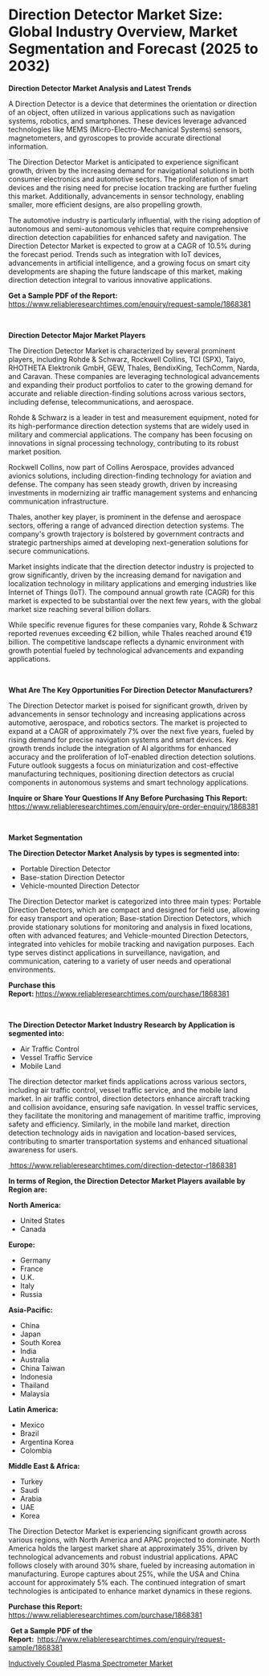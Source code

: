 <p><h1>Direction Detector Market Size: Global Industry Overview, Market Segmentation and Forecast (2025 to 2032)</h1></p><p><strong>Direction Detector Market Analysis and Latest Trends</strong></p>
<p><p>A Direction Detector is a device that determines the orientation or direction of an object, often utilized in various applications such as navigation systems, robotics, and smartphones. These devices leverage advanced technologies like MEMS (Micro-Electro-Mechanical Systems) sensors, magnetometers, and gyroscopes to provide accurate directional information. </p><p>The Direction Detector Market is anticipated to experience significant growth, driven by the increasing demand for navigational solutions in both consumer electronics and automotive sectors. The proliferation of smart devices and the rising need for precise location tracking are further fueling this market. Additionally, advancements in sensor technology, enabling smaller, more efficient designs, are also propelling growth. </p><p>The automotive industry is particularly influential, with the rising adoption of autonomous and semi-autonomous vehicles that require comprehensive direction detection capabilities for enhanced safety and navigation. The Direction Detector Market is expected to grow at a CAGR of 10.5% during the forecast period. Trends such as integration with IoT devices, advancements in artificial intelligence, and a growing focus on smart city developments are shaping the future landscape of this market, making direction detection integral to various innovative applications.</p></p>
<p><strong>Get a Sample PDF of the Report:&nbsp;</strong> <a href="https://www.reliableresearchtimes.com/enquiry/request-sample/1868381?utm_campaign=3067&utm_medium=2&utm_source=Github&utm_content=ia&utm_term=08042025&utm_id=direction-detector">https://www.reliableresearchtimes.com/enquiry/request-sample/1868381</a></p>
<p>&nbsp;</p>
<p><strong>Direction Detector Major Market Players</strong></p>
<p><p>The Direction Detector Market is characterized by several prominent players, including Rohde & Schwarz, Rockwell Collins, TCI (SPX), Taiyo, RHOTHETA Elektronik GmbH, GEW, Thales, BendixKing, TechComm, Narda, and Caravan. These companies are leveraging technological advancements and expanding their product portfolios to cater to the growing demand for accurate and reliable direction-finding solutions across various sectors, including defense, telecommunications, and aerospace.</p><p>Rohde & Schwarz is a leader in test and measurement equipment, noted for its high-performance direction detection systems that are widely used in military and commercial applications. The company has been focusing on innovations in signal processing technology, contributing to its robust market position. </p><p>Rockwell Collins, now part of Collins Aerospace, provides advanced avionics solutions, including direction-finding technology for aviation and defense. The company has seen steady growth, driven by increasing investments in modernizing air traffic management systems and enhancing communication infrastructure.</p><p>Thales, another key player, is prominent in the defense and aerospace sectors, offering a range of advanced direction detection systems. The company's growth trajectory is bolstered by government contracts and strategic partnerships aimed at developing next-generation solutions for secure communications.</p><p>Market insights indicate that the direction detector industry is projected to grow significantly, driven by the increasing demand for navigation and localization technology in military applications and emerging industries like Internet of Things (IoT). The compound annual growth rate (CAGR) for this market is expected to be substantial over the next few years, with the global market size reaching several billion dollars.</p><p>While specific revenue figures for these companies vary, Rohde & Schwarz reported revenues exceeding €2 billion, while Thales reached around €19 billion. The competitive landscape reflects a dynamic environment with growth potential fueled by technological advancements and expanding applications.</p></p>
<p>&nbsp;</p>
<p><strong>What Are The Key Opportunities For Direction Detector Manufacturers?</strong></p>
<p><p>The Direction Detector market is poised for significant growth, driven by advancements in sensor technology and increasing applications across automotive, aerospace, and robotics sectors. The market is projected to expand at a CAGR of approximately 7% over the next five years, fueled by rising demand for precise navigation systems and smart devices. Key growth trends include the integration of AI algorithms for enhanced accuracy and the proliferation of IoT-enabled direction detection solutions. Future outlook suggests a focus on miniaturization and cost-effective manufacturing techniques, positioning direction detectors as crucial components in autonomous systems and smart technology applications.</p></p>
<p><strong>Inquire or Share Your Questions If Any Before Purchasing This Report:</strong> <a href="https://www.reliableresearchtimes.com/enquiry/pre-order-enquiry/1868381?utm_campaign=3067&utm_medium=2&utm_source=Github&utm_content=ia&utm_term=08042025&utm_id=direction-detector">https://www.reliableresearchtimes.com/enquiry/pre-order-enquiry/1868381</a></p>
<p>&nbsp;</p>
<p><strong>Market Segmentation</strong></p>
<p><strong>The Direction Detector Market Analysis by types is segmented into:</strong></p>
<p><ul><li>Portable Direction Detector</li><li>Base-station Direction Detector</li><li>Vehicle-mounted Direction Detector</li></ul></p>
<p><p>The Direction Detector market is categorized into three main types: Portable Direction Detectors, which are compact and designed for field use, allowing for easy transport and operation; Base-station Direction Detectors, which provide stationary solutions for monitoring and analysis in fixed locations, often with advanced features; and Vehicle-mounted Direction Detectors, integrated into vehicles for mobile tracking and navigation purposes. Each type serves distinct applications in surveillance, navigation, and communication, catering to a variety of user needs and operational environments.</p></p>
<p><strong>Purchase this Report:&nbsp;</strong><a href="https://www.reliableresearchtimes.com/purchase/1868381?utm_campaign=3067&utm_medium=2&utm_source=Github&utm_content=ia&utm_term=08042025&utm_id=direction-detector">https://www.reliableresearchtimes.com/purchase/1868381</a></p>
<p>&nbsp;</p>
<p><strong>The Direction Detector Market Industry Research by Application is segmented into:</strong></p>
<p><ul><li>Air Traffic Control</li><li>Vessel Traffic Service</li><li>Mobile Land</li></ul></p>
<p><p>The direction detector market finds applications across various sectors, including air traffic control, vessel traffic service, and the mobile land market. In air traffic control, direction detectors enhance aircraft tracking and collision avoidance, ensuring safe navigation. In vessel traffic services, they facilitate the monitoring and management of maritime traffic, improving safety and efficiency. Similarly, in the mobile land market, direction detection technology aids in navigation and location-based services, contributing to smarter transportation systems and enhanced situational awareness for users.</p></p>
<p><a href="https://www.reliableresearchtimes.com/direction-detector-r1868381?utm_campaign=3067&utm_medium=2&utm_source=Github&utm_content=ia&utm_term=08042025&utm_id=direction-detector">&nbsp;https://www.reliableresearchtimes.com/direction-detector-r1868381</a></p>
<p><strong>In terms of Region, the Direction Detector Market Players available by Region are:</strong></p>
<p>
    <p> <strong> North America: </strong>
        <ul>
            <li>United States</li>
            <li>Canada</li>
        </ul>
        </p> 
    <p> <strong> Europe: </strong>
        <ul>
            <li>Germany</li>
            <li>France</li>
            <li>U.K.</li>
            <li>Italy</li>
            <li>Russia</li>
        </ul>
        </p> 
    <p> <strong> Asia-Pacific: </strong>
        <ul>
            <li>China</li>
            <li>Japan</li>
            <li>South Korea</li>
            <li>India</li>
            <li>Australia</li>
            <li>China Taiwan</li>
            <li>Indonesia</li>
            <li>Thailand</li>
            <li>Malaysia</li>
        </ul>
        </p> 
    <p> <strong> Latin America: </strong>
        <ul>
            <li>Mexico</li>
            <li>Brazil</li>
            <li>Argentina Korea</li>
            <li>Colombia</li>
        </ul>
        </p> 
    <p> <strong> Middle East & Africa: </strong>
        <ul>
            <li>Turkey</li>
            <li>Saudi</li>
            <li>Arabia</li>
            <li>UAE</li>
            <li>Korea</li>
        </ul>
    </p>
    </p>
<p><p>The Direction Detector Market is experiencing significant growth across various regions, with North America and APAC projected to dominate. North America holds the largest market share at approximately 35%, driven by technological advancements and robust industrial applications. APAC follows closely with around 30% share, fueled by increasing automation in manufacturing. Europe captures about 25%, while the USA and China account for approximately 5% each. The continued integration of smart technologies is anticipated to enhance market dynamics in these regions.</p></p>
<p><strong>Purchase this Report: </strong><a href="https://www.reliableresearchtimes.com/purchase/1868381?utm_campaign=3067&utm_medium=2&utm_source=Github&utm_content=ia&utm_term=08042025&utm_id=direction-detector">https://www.reliableresearchtimes.com/purchase/1868381</a></p>
<p>&nbsp;<strong>Get a Sample PDF of the Report:&nbsp;&nbsp;</strong><a href="https://www.reliableresearchtimes.com/enquiry/request-sample/1868381?utm_campaign=3067&utm_medium=2&utm_source=Github&utm_content=ia&utm_term=08042025&utm_id=direction-detector">https://www.reliableresearchtimes.com/enquiry/request-sample/1868381</a></p>
<p><strong></strong></p>
<p><p><a href="https://github.com/kaqiewan/Market-Research-Report-List-1/blob/main/inductively-coupled-plasma-spectrometer-market.md?utm_campaign=3067&utm_medium=2&utm_source=Github&utm_content=ia&utm_term=08042025&utm_id=direction-detector">Inductively Coupled Plasma Spectrometer Market</a></p></p>